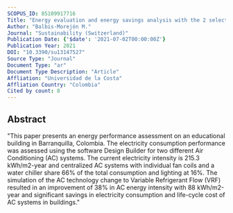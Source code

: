 ```yaml
---
SCOPUS_ID: 85109917716
Title: "Energy evaluation and energy savings analysis with the 2 selection of ac systems in an educational building"
Author: "Balbis-Morejón M."
Journal: "Sustainability (Switzerland)"
Publication Date: {'$date': '2021-07-02T00:00:00Z'}
Publication Year: 2021
DOI: "10.3390/su13147527"
Source Type: "Journal"
Document Type: "ar"
Document Type Description: "Article"
Affliation: "Universidad de la Costa"
Affliation Country: "Colombia"
Cited by count: 8
---
```


## Abstract
"This paper presents an energy performance assessment on an educational building in Barranquilla, Colombia. The electricity consumption performance was assessed using the software Design Builder for two different Air Conditioning (AC) systems. The current electricity intensity is 215.3 kWh/m2-year and centralized AC systems with individual fan coils and a water chiller share 66% of the total consumption and lighting at 16%. The simulation of the AC technology change to Variable Refrigerant Flow (VRF) resulted in an improvement of 38% in AC energy intensity with 88 kWh/m2-year and significant savings in electricity consumption and life-cycle cost of AC systems in buildings."
